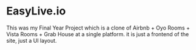 # EasyLive.io
This was my Final Year Project which is a clone of Airbnb + Oyo Rooms + Vista Rooms + Grab House at a single platform. it is just a frontend of the site, just a UI layout. 
